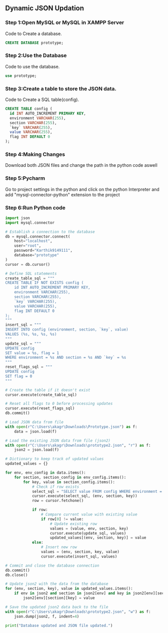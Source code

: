 ## Dynamic JSON Updation


### Step 1:Open MySQL or MySQL in XAMPP Server

Code to Create a database.
```sql
CREATE DATABASE prototype;
```

### Step 2:Use the Database

Code to use the database.
```sql
use prototype;
```

### Step 3:Create a table to store the JSON data.

Code to Create a SQL table(config).
```sql
CREATE TABLE config (
  id INT AUTO_INCREMENT PRIMARY KEY,
  environment VARCHAR(255),
  section VARCHAR(255),
  `key` VARCHAR(255), 
  value VARCHAR(255),
  flag INT DEFAULT 0
);
```

### Step 4:Making Changes

Download both JSON files and change the path in the python code aswell

### Step 5:Pycharm

Go to project settings in the python and click on the python Interpreter and add "mysql-connector-python" extension to the project 

### Step 6:Run Python code

```python
import json
import mysql.connector

# Establish a connection to the database
db = mysql.connector.connect(
    host="localhost",
    user="root",
    password="Karthik9149111",
    database="prototype"
)
cursor = db.cursor()

# Define SQL statements
create_table_sql = """
CREATE TABLE IF NOT EXISTS config (
    id INT AUTO_INCREMENT PRIMARY KEY,
    environment VARCHAR(255),
    section VARCHAR(255),
    `key` VARCHAR(255),
    value VARCHAR(255),
    flag INT DEFAULT 0
);
"""
insert_sql = """
INSERT INTO config (environment, section, `key`, value)
VALUES (%s, %s, %s, %s)  
"""
update_sql = """
UPDATE config 
SET value = %s, flag = 1
WHERE environment = %s AND section = %s AND `key` = %s
"""
reset_flags_sql = """
UPDATE config
SET flag = 0
"""

# Create the table if it doesn't exist
cursor.execute(create_table_sql)

# Reset all flags to 0 before processing updates
cursor.execute(reset_flags_sql)
db.commit()

# Load JSON data from file
with open(r"C:\Users\akagr\Downloads\Prototype.json") as f:
    data = json.load(f)

# Load the existing JSON data from file (json2)
with open(r"C:\Users\akagr\Downloads\prototype2.json", "r") as f:
    json2 = json.load(f)

# Dictionary to keep track of updated values
updated_values = {}

for env, env_config in data.items():
    for section, section_config in env_config.items():
        for key, value in section_config.items():
            # Check if row exists
            select_sql = "SELECT value FROM config WHERE environment = %s AND section = %s AND `key` = %s"
            cursor.execute(select_sql, (env, section, key))
            row = cursor.fetchone()

            if row:
                # Compare current value with existing value
                if row[0] != value:
                    # Update existing row
                    values = (value, env, section, key)
                    cursor.execute(update_sql, values)
                    updated_values[(env, section, key)] = value
            else:
                # Insert new row
                values = (env, section, key, value)
                cursor.execute(insert_sql, values)

# Commit and close the database connection
db.commit()
db.close()

# Update json2 with the data from the database
for (env, section, key), value in updated_values.items():
    if env in json2 and section in json2[env] and key in json2[env][section]:
        json2[env][section][key] = value

# Save the updated json2 data back to the file
with open(r"C:\Users\akagr\Downloads\prototype2.json", "w") as f:
    json.dump(json2, f, indent=4)

print("Database updated and JSON file updated.")

```

